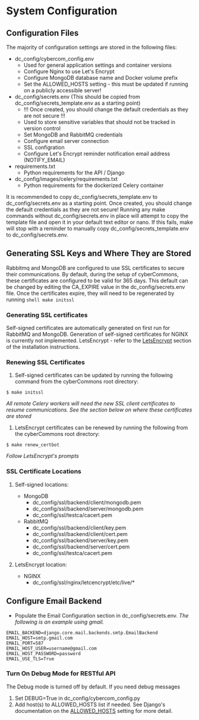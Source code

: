 System Configuration
==================

## Configuration Files
The majority of configuration settings are stored in the following files:
  * dc_config/cybercom_config.env
    * Used for general application settings and container versions
    * Configure Nginx to use Let's Encrypt
    * Configure MongoDB database name and Docker volume prefix
    * Set the ALLOWED_HOSTS setting - this must be updated if running on a publicly accessible server!
  * dc_config/secrets.env (This should be copied from dc_config/secrets_template.env as a starting point)
    * !!! Once created, you should change the default credentials as they are not secure !!!
    * Used to store sensitive variables that should not be tracked in version control
    * Set MongoDB and RabbitMQ credentials
    * Configure email server connection
    * SSL configration
    * Configure Let's Encrypt reminder notification email address (NOTIFY_EMAIL)
  * requirements.txt
    * Python requirements for the API / Django 
  * dc_config/images/celery/requirements.txt
    * Python requirements for the dockerized Celery container

It is recommended to copy dc_config/secrets_template.env to dc_config/secrets.env as a starting point. Once created, you should change the default credentials as they are not secure!
Running any make commands without dc_config/secrets.env in place will attempt to copy the template file and open it in your default text editor or nano. If this fails, make will stop with a reminder to manually copy dc_config/secrets_template.env to dc_config/secrets.env.

## Generating SSL Keys and Where They are Stored
Rabbitmq and MongoDB are configured to use SSL certificates to secure their communications. By default, during the setup of cyberCommons, these certificates are configured to be valid for 365 days. This default can be changed by editing the CA_EXPIRE value in the dc_config/secrets.env file. Once the certificates expire, they will need to be regenerated by running ```shell make initssl```
### Generating SSL certificates
  Self-signed certificates are automatically generated on first run for RabbitMQ and MongoDB. Generation of self-signed certificates for NGINX is currently not implemented.
  LetsEncrypt - refer to the [LetsEncrypt](installation.html#build-let-s-encrypt-docker-container) section of the installation instructions.

### Renewing SSL Certificates
  1. Self-signed certificates can be updated by running the following command from the cyberCommons root directory:

  	$ make initssl


  *All remote Celery workers will need the new SSL client certificates to resume communications. See the section below on where these certificates are stored*

  1. LetsEncrypt certificates can be renewed by running the following from the cyberCommons root directory:
  ~~~~
  $ make renew_certbot
  ~~~~

  *Follow LetsEncrypt's prompts*

### SSL Certificate Locations
  1. Self-signed locations:
     * MongoDB
       - dc_config/ssl/backend/client/mongodb.pem
       - dc_config/ssl/backend/server/mongodb.pem
       - dc_config/ssl/testca/cacert.pem
     * RabbitMQ
       - dc_config/ssl/backend/client/key.pem
       - dc_config/ssl/backend/client/cert.pem
       - dc_config/ssl/backend/server/key.pem
       - dc_config/ssl/backend/server/cert.pem
       - dc_config/ssl/testca/cacert.pem

  1. LetsEncrypt location:
     * NGINX
       - dc_config/ssl/nginx/letcencrypt/etc/live/*

## Configure Email Backend
* Populate the Email Configuration section in dc_config/secrets.env. *The following is an example using gmail.*
~~~
EMAIL_BACKEND=django.core.mail.backends.smtp.EmailBackend
EMAIL_HOST=smtp.gmail.com
EMAIL_PORT=587
EMAIL_HOST_USER=username@gmail.com
EMAIL_HOST_PASSWORD=password
EMAIL_USE_TLS=True
~~~

### Turn On Debug Mode for RESTful API
The Debug mode is turned off by default. If you need debug messages
1. Set DEBUG=True in dc_config/cybercom_config.py
1. Add host(s) to ALLOWED_HOSTS list if needed. See Django's documentation on the [ALLOWED_HOSTS](https://docs.djangoproject.com/en/3.2/ref/settings/#allowed-hosts) setting for more detail.

